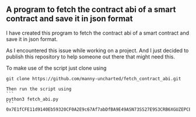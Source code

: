 ## A program to fetch the contract abi of a smart contract and save it in json format

I have created this program to fetch the contract abi of a smart contract and save it in json format.

As I encountered this issue while working on a project. And I just decided to publish this repository to help someone out there that might need this.

To make use of the script just clone using
```
git clone https://github.com/manny-uncharted/fetch_contract_abi.git
```
    
    Then run the script using
    ```
    python3 fetch_abi.py
    ```
    0x7E1fCFE11d9140Eb59320CF0A2E9c67Af7abDfBA9E49ASN73SS27E9S3CRB6XGUZEPCERMEEU
